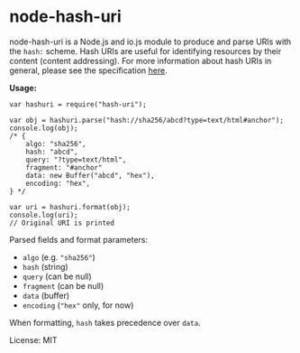 node-hash-uri
=============

node-hash-uri is a Node.js and io.js module to produce and parse URIs with the `hash:` scheme. Hash URIs are useful for identifying resources by their content (content addressing). For more information about hash URIs in general, please see the specification [here](https://github.com/hash-uri/hash-uri).

**Usage:**

```
var hashuri = require("hash-uri");

var obj = hashuri.parse("hash://sha256/abcd?type=text/html#anchor");
console.log(obj);
/* {
	algo: "sha256",
	hash: "abcd",
	query: "?type=text/html",
	fragment: "#anchor"
	data: new Buffer("abcd", "hex"),
	encoding: "hex",
} */

var uri = hashuri.format(obj);
console.log(uri);
// Original URI is printed
```

Parsed fields and format parameters:

- `algo` (e.g. `"sha256"`)
- `hash` (string)
- `query` (can be null)
- `fragment` (can be null)
- `data` (buffer)
- `encoding` (`"hex"` only, for now)

When formatting, `hash` takes precedence over `data`.

License: MIT

